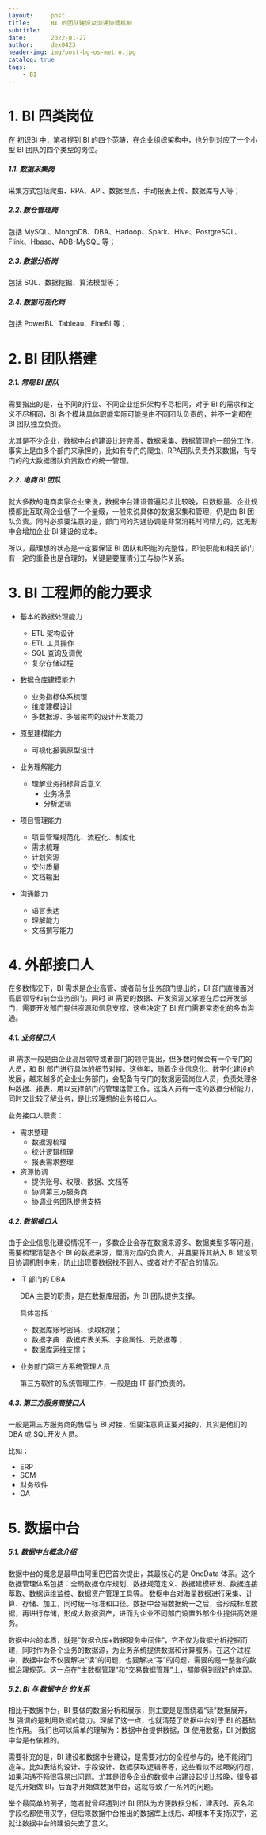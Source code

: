 ```yaml
---
layout:     post
title:      BI 的团队建设及沟通协调机制
subtitle:   
date:       2022-01-27
author:     dex0423
header-img: img/post-bg-os-metro.jpg
catalog: true
tags:
    - BI
---
```



# 1. BI 四类岗位

在 初识BI 中，笔者提到 BI 的四个范畴，在企业组织架构中，也分别对应了一个小型 BI 团队的四个类型的岗位。

##### 1.1. 数据采集岗

采集方式包括爬虫、RPA、API、数据埋点、手动报表上传、数据库导入等；

##### 2.2. 数仓管理岗

包括 MySQL、MongoDB、DBA、Hadoop、Spark、Hive、PostgreSQL、Flink、Hbase、ADB-MySQL 等；

##### 2.3. 数据分析岗

包括 SQL、数据挖掘、算法模型等；

##### 2.4. 数据可视化岗

包括 PowerBI、Tableau、FineBI 等；

# 2. BI 团队搭建

##### 2.1. 常规 BI 团队

需要指出的是，在不同的行业、不同企业组织架构不尽相同，对于 BI 的需求和定义不尽相同，BI 各个模块具体职能实际可能是由不同团队负责的，并不一定都在 BI 团队独立负责。

尤其是不少企业，数据中台的建设比较完善，数据采集、数据管理的一部分工作，事实上是由多个部门来承担的，比如有专门的爬虫、RPA团队负责外采数据，有专门的的大数据团队负责数仓的统一管理。

##### 2.2. 电商 BI 团队

就大多数的电商卖家企业来说，数据中台建设普遍起步比较晚，且数据量、企业规模都比互联网企业低了一个量级，一般来说具体的数据采集和管理，仍是由 BI 团队负责。同时必须要注意的是，部门间的沟通协调是非常消耗时间精力的，这无形中会增加企业 BI 建设的成本。

所以，最理想的状态是一定要保证 BI 团队和职能的完整性，即使职能和相关部门有一定的重叠也是合理的，关键是要厘清分工与协作关系。


# 3. BI 工程师的能力要求

- 基本的数据处理能力
  - ETL 架构设计
  - ETL 工具操作
  - SQL 查询及调优
  - 复杂存储过程

- 数据仓库建模能力
  - 业务指标体系梳理
  - 维度建模设计
  - 多数据源、多层架构的设计开发能力

- 原型建模能力
  - 可视化报表原型设计

- 业务理解能力
  - 理解业务指标背后意义
    - 业务场景
    - 分析逻辑

- 项目管理能力
  - 项目管理规范化、流程化、制度化
  - 需求梳理
  - 计划资源
  - 交付质量
  - 文档输出

- 沟通能力
  - 语言表达
  - 理解能力
  - 文档撰写能力

# 4. 外部接口人

  在多数情况下，BI 需求是企业高管、或者前台业务部门提出的，BI 部门直接面对高层领导和前台业务部门。同时 BI 需要的数据、开发资源又掌握在后台开发部门，需要开发部门提供资源和信息支撑，这些决定了 BI 部门需要常态化的多向沟通。

##### 4.1. 业务接口人

BI 需求一般是由企业高层领导或者部门的领导提出，但多数时候会有一个专门的人员，和 BI 部门进行具体的细节对接。这些年，随着企业信息化、数字化建设的发展，越来越多的企业业务部门，会配备有专门的数据运营岗位人员，负责处理各种数据、报表，用以支撑部门的管理运营工作。这类人员有一定的数据分析能力，同时又比较了解业务，是比较理想的业务接口人。

业务接口人职责：
- 需求整理
  - 数据源梳理
  - 统计逻辑梳理
  - 报表需求整理
- 资源协调
  - 提供账号、权限、数据、文档等
  - 协调第三方服务商
  - 协调业务团队提供支持

##### 4.2. 数据接口人

由于企业信息化建设情况不一，多数企业会存在数据来源多、数据类型多等问题，需要梳理清楚各个 BI 的数据来源，厘清对应的负责人，并且要将其纳入 BI 建设项目协调机制中来，防止出现要数据找不到人、或者对方不配合的情况。

- IT 部门的 DBA

  DBA 主要的职责，是在数据库层面，为 BI 团队提供支撑。
  
  具体包括：
  - 数据库账号密码、读取权限；
  - 数据字典：数据库表关系、字段属性、元数据等；
  - 数据库运维支撑；

- 业务部门第三方系统管理人员

  第三方软件的系统管理工作，一般是由 IT 部门负责的。

##### 4.3. 第三方服务商接口人

一般是第三方服务商的售后与 BI 对接，但要注意真正要对接的，其实是他们的 DBA 或 SQL开发人员。

比如：
  - ERP
  - SCM
  - 财务软件
  - OA

# 5. 数据中台

##### 5.1. 数据中台概念介绍

  数据中台的概念是最早由阿里巴巴首次提出，其最核心的是 OneData 体系。这个数据管理体系包括：全局数据仓库规划、数据规范定义、数据建模研发、数据连接萃取、数据运维监控、数据资产管理工具等。 数据中台对海量数据进行采集、计算、存储、加工，同时统一标准和口径。数据中台把数据统一之后，会形成标准数据，再进行存储，形成大数据资产，进而为企业不同部门设置外部企业提供高效服务。

  数据中台的本质，就是“数据仓库+数据服务中间件”，它不仅为数据分析挖掘而建，同时作为各个业务的数据源，为业务系统提供数据和计算服务。在这个过程中，数据中台不仅要解决“读”的问题，也要解决“写”的问题，需要的是一整套的数据治理规范。这一点在“主数据管理”和“交易数据管理”上，都能得到很好的体现。

##### 5.2. BI 与 数据中台 的关系

相比于数据中台，BI 要做的数据分析和展示，则主要是是围绕着“读”数据展开，BI 强调的是利用数据的能力。理解了这一点，也就清楚了数据中台对于 BI 的基础性作用。 我们也可以简单的理解为：数据中台提供数据，BI 使用数据，BI 对数据中台是有依赖的。

需要补充的是，BI 建设和数据中台建设，是需要对方的全程参与的，绝不能闭门造车。比如表结构设计、字段设计、数据获取逻辑等等，这些看似不起眼的问题，如果沟通不畅很容易出问题。尤其是很多企业的数据中台建设起步比较晚，很多都是先开始做 BI，后面才开始做数据中台，这就导致了一系列的问题。

举个最简单的例子，笔者就曾经遇到过 BI 团队为方便数据分析，建表时、表名和字段名都使用汉字，但后来数据中台推出的数据库上线后、却根本不支持汉字，这就让数据中台的建设失去了意义。

